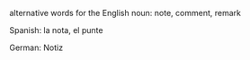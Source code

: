 alternative words for the English noun: note, comment, remark

Spanish: la nota, el punte

German: Notiz

